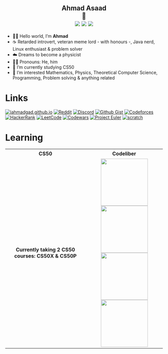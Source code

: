 <h2 align="center">
  Ahmad Asaad<br>
  🔻<br>
  <img src="https://github.com/iahmadgad/iahmadgad/blob/main/assets/0.png"> 
  <a href="https://projecteuler.net/progress=iAhmadGad"><img src="https://projecteuler.net/profile/iAhmadGad.png"></a> 
  <a href="https://www.codewars.com/users/iAhmadGad"><img src="https://www.codewars.com/users/iAhmadGad/badges/micro"></a>
</h2>

- 👋🏼 Hello world, I’m **Ahmad**
- ☕ Retarded introvert, veteran meme lord - with honours -, Java nerd, Linux enthusiast & problem solver 
- ☁️ Dreams to become a physicist
- 🚶‍♂️ Pronouns: He, him
- 🌱 I’m currently studying CS50
- 👀 I’m interested Mathematics, Physics, Theoretical Computer Science, Programming, Problem solving & anything related
# Links
[![iahmadgad.github.io](https://img.shields.io/badge/iahmadgad.github.io-black?style=flat-square&logo=GitHub)](https://iahmadgad.github.io/)
[![Reddit](https://img.shields.io/badge/Reddit-black?style=flat-square&logo=Reddit)](https://www.reddit.com/user/iAhmadGad)
[![Discord](https://img.shields.io/badge/Discord-black?style=flat-square&logo=Discord)](https://discord.com/users/580785454782218270)
[![Github Gist](https://img.shields.io/badge/Github_Gist-black?style=flat-square&logo=Github)](https://gist.github.com/iAhmadGad)
[![Codeforces](https://img.shields.io/badge/Codeforces-black?style=flat-square&logo=Codeforces)](https://codeforces.com/profile/iAhmadGad)
[![HackerRank](https://img.shields.io/badge/HackerRank-black?style=flat-square&logo=HackerRank)](https://www.hackerrank.com/profile/iAhmadGad)
[![LeetCode](https://img.shields.io/badge/LeetCode-black?style=flat-square&logo=LeetCode)](https://leetcode.com/iAhmadGad)
[![Codewars](https://img.shields.io/badge/Codewars-black?style=flat-square&logo=Codewars)](https://www.codewars.com/users/iAhmadGad)
[![Project Euler](https://img.shields.io/badge/Project_Euler-black?style=flat-square)](https://projecteuler.net/progress=iAhmadGad)
[![scratch](https://img.shields.io/badge/Scratch-black?style=flat-square&logo=Scratch)](https://projecteuler.net/progress=iAhmadGad)
# Learning
<table>
  <tr>
    <th align="center">CS50</th>
    <th align="center">Codeliber</th>
  </tr>
  <tr>
    <td align="center">
      <p><b>Currently taking 2 CS50 courses: CS50X & CS50P</b></p>
    </td>
    <td align="center">
      <img alt="" width="150" src="https://github.com/iahmadgad/iahmadgad/blob/main/learning/Codeliber/Python-Tutorial/certificate.jpg" alt=""> <img alt="" width="150" src="https://github.com/iahmadgad/iahmadgad/blob/main/learning/Codeliber/Learn-JavaScript/certificate.jpg" alt=""><br><img alt="" width="150" src="https://github.com/iahmadgad/iahmadgad/blob/main/learning/Codeliber/Learn-HTML/certificate.jpg" alt=""> <img alt="" width="150" src="https://github.com/iahmadgad/iahmadgad/blob/main/learning/Codeliber/Learn-CSS/certificate.jpg" alt=""></img>
    </td>
  </tr>
</table>
